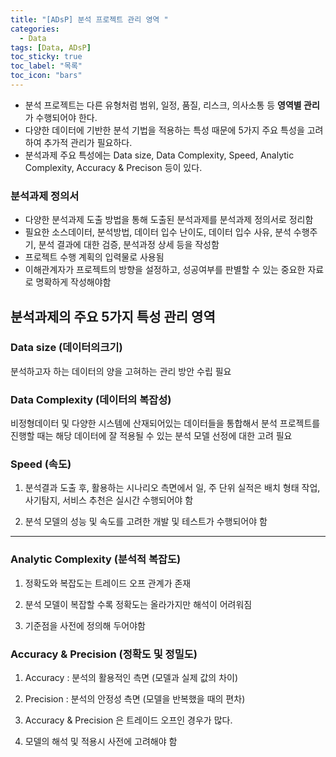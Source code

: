 ```yaml
---
title: "[ADsP] 분석 프로젝트 관리 영역 "
categories:
  - Data
tags: [Data, ADsP]
toc_sticky: true
toc_label: "목록"
toc_icon: "bars"
---
```


- 분석 프로젝트는 다른 유형처럼 범위, 일정, 품질, 리스크, 의사소통 등 **영역별 관리**가 수행되어야 한다.
- 다양한 데이터에 기반한 분석 기법을 적용하는 특성 때문에 5가지 주요 특성을 고려하여 추가적 관리가 필요하다.
- 분석과제 주요 특성에는 Data size, Data Complexity, Speed, Analytic Complexity, Accuracy & Precison 등이 있다.

### 분석과제 정의서

- 다양한 분석과제 도출 방법을 통해 도출된 분석과제를 분석과제 정의서로 정리함
- 필요한 소스데이터, 분석방법, 데이터 입수 난이도, 데이터 입수 사유, 분석 수행주기, 분석 결과에 대한 검증, 분석과정 상세 등을 작성함
- 프로젝트 수행 계획의 입력물로 사용됨
- 이해관계자가 프로젝트의 방향을 설정하고, 성공여부를 판별할 수 있는 중요한 자료로 명확하게 작성해야함

## 분석과제의 주요 5가지 특성 관리 영역

### Data size (데이터의크기)

분석하고자 하는 데이터의 양을 고혀하는 관리 방안 수립 필요

### Data Complexity (데이터의 복잡성)

비정형데이터 및 다양한 시스템에 산재되어있는 데이터들을 통합해서 분석 프로젝트를 진행할 때는 해당 데이터에 잘 적용될 수 있는 분석 모델 선정에 대한 고려 필요

### Speed (속도)

1. 분석결과 도출 후, 활용하는 시나리오 측면에서 일, 주 단위 실적은 배치 형태 작업, 사기탐지, 서비스 추천은 실시간 수행되어야 함

2. 분석 모델의 성능 및 속도를 고려한 개발 및 테스트가 수행되어야 함

---

### Analytic Complexity (분석적 복잡도)

1. 정확도와 복잡도는 트레이드 오프 관계가 존재

2. 분석 모델이 복잡할 수록 정확도는 올라가지만 해석이 어려워짐

3. 기준점을 사전에 정의해 두어야함

### Accuracy & Precision (정확도 및 정밀도)

1. Accuracy : 분석의 활용적인 측면 (모델과 실제 값의 차이)

2. Precision : 분석의 안정성 측면 (모델을 반복했을 때의 편차)

3. Accuracy & Precision 은 트레이드 오프인 경우가 많다.

4. 모델의 해석 및 적용시 사전에 고려해야 함
